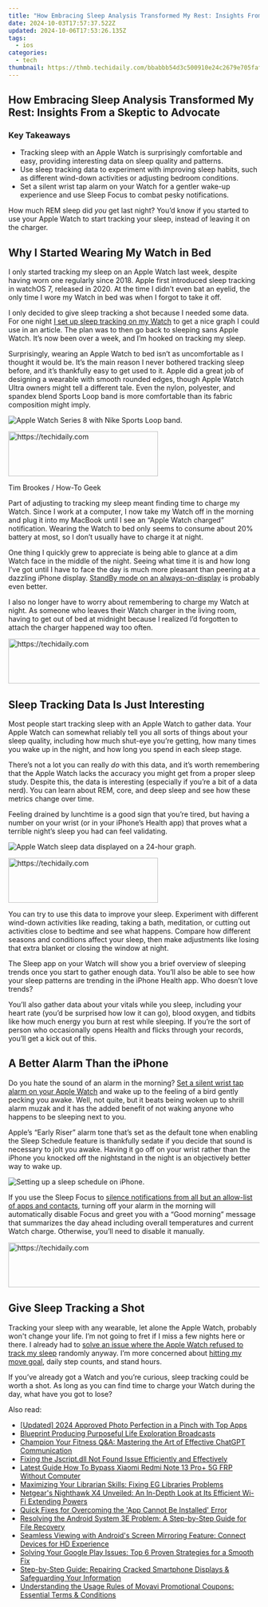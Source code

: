 ```yaml
---
title: "How Embracing Sleep Analysis Transformed My Rest: Insights From a Skeptic to Advocate"
date: 2024-10-03T17:57:37.522Z
updated: 2024-10-06T17:53:26.135Z
tags:
  - ios
categories:
  - tech
thumbnail: https://thmb.techidaily.com/bbabbb54d3c500910e24c2679e705faf485aa6e3dec58c98406031448135ca6a.jpg
---
```


## How Embracing Sleep Analysis Transformed My Rest: Insights From a Skeptic to Advocate

### Key Takeaways

* Tracking sleep with an Apple Watch is surprisingly comfortable and easy, providing interesting data on sleep quality and patterns.
* Use sleep tracking data to experiment with improving sleep habits, such as different wind-down activities or adjusting bedroom conditions.
* Set a silent wrist tap alarm on your Watch for a gentler wake-up experience and use Sleep Focus to combat pesky notifications.

 How much REM sleep did _you_ get last night? You’d know if you started to use your Apple Watch to start tracking your sleep, instead of leaving it on the charger.

##  Why I Started Wearing My Watch in Bed

 I only started tracking my sleep on an Apple Watch last week, despite having worn one regularly since 2018\. Apple first introduced sleep tracking in watchOS 7, released in 2020\. At the time I didn’t even bat an eyelid, the only time I wore my Watch in bed was when I forgot to take it off.

 I only decided to give sleep tracking a shot because I needed some data. For one night [I set up sleep tracking on my Watch](https://instagram-clips.techidaily.com/updated-2024-approved-developing-dynamic-instagram-highlights/) to get a nice graph I could use in an article. The plan was to then go back to sleeping sans Apple Watch. It’s now been over a week, and I’m hooked on tracking my sleep.

 Surprisingly, wearing an Apple Watch to bed isn’t as uncomfortable as I thought it would be. It’s the main reason I never bothered tracking sleep before, and it’s thankfully easy to get used to it. Apple did a great job of designing a wearable with smooth rounded edges, though Apple Watch Ultra owners might tell a different tale. Even the nylon, polyester, and spandex blend Sports Loop band is more comfortable than its fabric composition might imply.

![Apple Watch Series 8 with Nike Sports Loop band.](https://static1.howtogeekimages.com/wordpress/wp-content/uploads/2024/07/apple_watch_s8_2.jpg) 

<!-- affiliate ads begin -->
<a href="https://aligracehair.sjv.io/c/5597632/1915825/19272" target="_top" id="1915825">
  <img src="//a.impactradius-go.com/display-ad/19272-1915825" border="0" alt="https://techidaily.com" width="300" height="90"/>
</a>
<img height="0" width="0" src="https://aligracehair.sjv.io/i/5597632/1915825/19272" style="position:absolute;visibility:hidden;" border="0" />
<!-- affiliate ads end -->

Tim Brookes / How-To Geek

 Part of adjusting to tracking my sleep meant finding time to charge my Watch. Since I work at a computer, I now take my Watch off in the morning and plug it into my MacBook until I see an “Apple Watch charged” notification. Wearing the Watch to bed only seems to consume about 20% battery at most, so I don’t usually have to charge it at night.

 One thing I quickly grew to appreciate is being able to glance at a dim Watch face in the middle of the night. Seeing what time it is and how long I’ve got until I have to face the day is much more pleasant than peering at a dazzling iPhone display. [StandBy mode on an always-on-display](https://ios-pokemon-go.techidaily.com/in-2024-here-are-different-ways-to-find-pokemon-go-trainer-codes-to-add-to-your-account-on-apple-iphone-6-plus-drfone-by-drfone-virtual-ios/) is probably even better.

 I also no longer have to worry about remembering to charge my Watch at night. As someone who leaves their Watch charger in the living room, having to get out of bed at midnight because I realized I’d forgotten to attach the charger happened way too often.

<!-- affiliate ads begin -->
<a href="https://ephamedtechinc.pxf.io/c/5597632/2137204/26400" target="_top" id="2137204">
  <img src="//a.impactradius-go.com/display-ad/26400-2137204" border="0" alt="https://techidaily.com" width="728" height="90"/>
</a>
<img height="0" width="0" src="https://ephamedtechinc.pxf.io/i/5597632/2137204/26400" style="position:absolute;visibility:hidden;" border="0" />
<!-- affiliate ads end -->

##  Sleep Tracking Data Is Just Interesting

 Most people start tracking sleep with an Apple Watch to gather data. Your Apple Watch can somewhat reliably tell you all sorts of things about your sleep quality, including how much shut-eye you’re getting, how many times you wake up in the night, and how long you spend in each sleep stage.

 There’s not a lot you can really _do_ with this data, and it’s worth remembering that the Apple Watch lacks the accuracy you might get from a proper sleep study. Despite this, the data is interesting (especially if you’re a bit of a data nerd). You can learn about REM, core, and deep sleep and see how these metrics change over time.

 Feeling drained by lunchtime is a good sign that you’re tired, but having a number on your wrist (or in your iPhone’s Health app) that proves what a terrible night’s sleep you had can feel validating.

![Apple Watch sleep data displayed on a 24-hour graph.](https://static1.howtogeekimages.com/wordpress/wp-content/uploads/2024/07/sleep_graph.jpeg) 

<!-- affiliate ads begin -->
<a href="https://aidotcom.pxf.io/c/5597632/2129041/19576" target="_top" id="2129041">
  <img src="//a.impactradius-go.com/display-ad/19576-2129041" border="0" alt="https://techidaily.com" width="300" height="90"/>
</a>
<img height="0" width="0" src="https://aidotcom.pxf.io/i/5597632/2129041/19576" style="position:absolute;visibility:hidden;" border="0" />
<!-- affiliate ads end -->

 You can try to use this data to improve your sleep. Experiment with different wind-down activities like reading, taking a bath, meditation, or cutting out activities close to bedtime and see what happens. Compare how different seasons and conditions affect your sleep, then make adjustments like losing that extra blanket or closing the window at night.

 The Sleep app on your Watch will show you a brief overview of sleeping trends once you start to gather enough data. You’ll also be able to see how your sleep patterns are trending in the iPhone Health app. Who doesn’t love trends?

 You’ll also gather data about your vitals while you sleep, including your heart rate (you’d be surprised how low it can go), blood oxygen, and tidbits like how much energy you burn at rest while sleeping. If you’re the sort of person who occasionally opens Health and flicks through your records, you’ll get a kick out of this.

##  A Better Alarm Than the iPhone

 Do you hate the sound of an alarm in the morning? [Set a silent wrist tap alarm on your Apple Watch](https://visual-screen-recording.techidaily.com/updated-premier-ios-tools-replicating-ps2-games/) and wake up to the feeling of a bird gently pecking you awake. Well, not quite, but it beats being woken up to shrill alarm muzak and it has the added benefit of not waking anyone who happens to be sleeping next to you.

 Apple’s “Early Riser” alarm tone that’s set as the default tone when enabling the Sleep Schedule feature is thankfully sedate if you decide that sound is necessary to jolt you awake. Having it go off on your wrist rather than the iPhone you knocked off the nightstand in the night is an objectively better way to wake up.

![Setting up a sleep schedule on iPhone.](https://static1.howtogeekimages.com/wordpress/wp-content/uploads/2024/07/sleep_schedule.png) 

 If you use the Sleep Focus to [silence notifications from all but an allow-list of apps and contacts](https://youtube-clips.techidaily.com/2024-approved-designing-distinctive-denouements/), turning off your alarm in the morning will automatically disable Focus and greet you with a “Good morning” message that summarizes the day ahead including overall temperatures and current Watch charge. Otherwise, you’ll need to disable it manually.

<!-- affiliate ads begin -->
<a href="https://dhgate.sjv.io/c/5597632/1186864/12108" target="_top" id="1186864">
  <img src="//a.impactradius-go.com/display-ad/12108-1186864" border="0" alt="https://techidaily.com" width="728" height="90"/>
</a>
<img height="0" width="0" src="https://dhgate.sjv.io/i/5597632/1186864/12108" style="position:absolute;visibility:hidden;" border="0" />
<!-- affiliate ads end -->

##  Give Sleep Tracking a Shot

 Tracking your sleep with any wearable, let alone the Apple Watch, probably won't change your life. I’m not going to fret if I miss a few nights here or there. I already had to [solve an issue where the Apple Watch refused to track my sleep](https://youtube-lab.techidaily.com/ed-what-to-expect-from-an-investment-in-youtube-premium/) randomly anyway. I’m more concerned about [hitting my move goal](https://screen-sharing-recording.techidaily.com/updated-the-quick-start-method-for-combining-obs-and-zoom/), daily step counts, and stand hours.

 If you’ve already got a Watch and you’re curious, sleep tracking could be worth a shot. As long as you can find time to charge your Watch during the day, what have you got to lose?

<ins class="adsbygoogle"
     style="display:block"
     data-ad-format="autorelaxed"
     data-ad-client="ca-pub-7571918770474297"
     data-ad-slot="1223367746"></ins>

<ins class="adsbygoogle"
     style="display:block"
     data-ad-client="ca-pub-7571918770474297"
     data-ad-slot="8358498916"
     data-ad-format="auto"
     data-full-width-responsive="true"></ins>

<span class="atpl-alsoreadstyle">Also read:</span>
<div><ul>
<li><a href="https://instagram-video-recordings.techidaily.com/updated-2024-approved-photo-perfection-in-a-pinch-with-top-apps/"><u>[Updated] 2024 Approved Photo Perfection in a Pinch with Top Apps</u></a></li>
<li><a href="https://youtube-clips.techidaily.com/blueprint-producing-purposeful-life-exploration-broadcasts/"><u>Blueprint Producing Purposeful Life Exploration Broadcasts</u></a></li>
<li><a href="https://tech-hub.techidaily.com/champion-your-fitness-qanda-mastering-the-art-of-effective-chatgpt-communication/"><u>Champion Your Fitness Q&A: Mastering the Art of Effective ChatGPT Communication</u></a></li>
<li><a href="https://techtrends.techidaily.com/fixing-the-jscriptdll-not-found-issue-efficiently-and-effectively/"><u>Fixing the Jscript.dll Not Found Issue Efficiently and Effectively</u></a></li>
<li><a href="https://bypass-frp.techidaily.com/latest-guide-how-to-bypass-xiaomi-redmi-note-13-proplus-5g-frp-without-computer-by-drfone-android/"><u>Latest Guide How To Bypass Xiaomi Redmi Note 13 Pro+ 5G FRP Without Computer</u></a></li>
<li><a href="https://games-able.techidaily.com/maximizing-your-librarian-skills-fixing-eg-libraries-problems/"><u>Maximizing Your Librarian Skills: Fixing EG Libraries Problems</u></a></li>
<li><a href="https://buynow-help.techidaily.com/netgears-nighthawk-x4-unveiled-an-in-depth-look-at-its-efficient-wi-fi-extending-powers/"><u>Netgear's Nighthawk X4 Unveiled: An In-Depth Look at Its Efficient Wi-Fi Extending Powers</u></a></li>
<li><a href="https://os-tips.techidaily.com/quick-fixes-for-overcoming-the-app-cannot-be-installed-error/"><u>Quick Fixes for Overcoming the 'App Cannot Be Installed' Error</u></a></li>
<li><a href="https://os-tips.techidaily.com/resolving-the-android-system-3e-problem-a-step-by-step-guide-for-file-recovery/"><u>Resolving the Android System 3E Problem: A Step-by-Step Guide for File Recovery</u></a></li>
<li><a href="https://os-tips.techidaily.com/seamless-viewing-with-androids-screen-mirroring-feature-connect-devices-for-hd-experience/"><u>Seamless Viewing with Android's Screen Mirroring Feature: Connect Devices for HD Experience</u></a></li>
<li><a href="https://os-tips.techidaily.com/solving-your-google-play-issues-top-6-proven-strategies-for-a-smooth-fix/"><u>Solving Your Google Play Issues: Top 6 Proven Strategies for a Smooth Fix</u></a></li>
<li><a href="https://os-tips.techidaily.com/step-by-step-guide-repairing-cracked-smartphone-displays-and-safeguarding-your-information/"><u>Step-by-Step Guide: Repairing Cracked Smartphone Displays & Safeguarding Your Information</u></a></li>
<li><a href="https://some-knowledge.techidaily.com/understanding-the-usage-rules-of-movavi-promotional-coupons-essential-terms-and-conditions/"><u>Understanding the Usage Rules of Movavi Promotional Coupons: Essential Terms & Conditions</u></a></li>
</ul></div>

